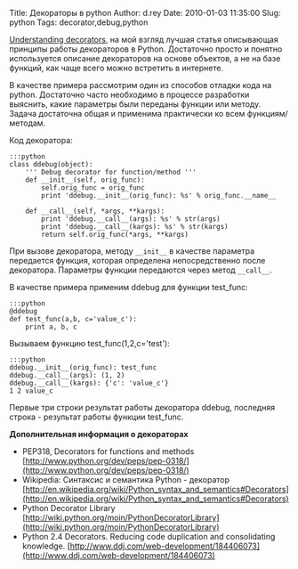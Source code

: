 Title: Декораторы в python
Author: d.rey
Date: 2010-01-03 11:35:00
Slug: python
Tags: decorator,debug,python

[Understanding decorators](http://uswaretech.com/blog/2009/06/understanding-decorators/), на мой взгляд лучшая статья описывающая принципы работы декораторов в Python. Достаточно просто и понятно используется описание декораторов на основе объектов, а не на базе функций, как чаще всего можно встретить в интернете.

В качестве примера рассмотрим один из способов отладки кода на python. Достаточно часто необходимо в процессе разработки выяснить, какие параметры были переданы функции или методу. Задача достаточна общая и применима практически ко всем функциям/методам.


Код декоратора:

    :::python
    class ddebug(object):
        ''' Debug decorator for function/method '''
        def __init__(self, orig_func):
            self.orig_func = orig_func
            print 'ddebug.__init__(orig_func): %s' % orig_func.__name__
    
        def __call__(self, *args, **kargs):
            print 'ddebug.__call__(args): %s' % str(args)
            print 'ddebug.__call__(kargs): %s' % str(kargs)
            return self.orig_func(*args, **kargs)

При вызове декоратора, методу `__init__` в качестве параметра передается функция, которая определена непосредственно после декоратора. Параметры функции передаются через метод `__call__`.

В качестве примера применим ddebug для функции test_func:

    :::python
    @ddebug
    def test_func(a,b, c='value_c'):
        print a, b, c

Вызываем функцию test_func(1,2,c='test'):

    :::python
    ddebug.__init__(orig_func): test_func
    ddebug.__call__(args): (1, 2)
    ddebug.__call__(kargs): {'c': 'value_c'}
    1 2 value_c

Первые три строки результат работы декоратора ddebug, последняя строка - результат работы функции test_func.

**Дополнительная информация о декораторах**

- PEP318, Decorators for functions and methods [http://www.python.org/dev/peps/pep-0318/](http://www.python.org/dev/peps/pep-0318/)
- Wikipedia: Синтаксис и семантика Python - декоратор [http://en.wikipedia.org/wiki/Python_syntax_and_semantics#Decorators](http://en.wikipedia.org/wiki/Python_syntax_and_semantics#Decorators)
- Python Decorator Library [http://wiki.python.org/moin/PythonDecoratorLibrary](http://wiki.python.org/moin/PythonDecoratorLibrary)
- Python 2.4 Decorators. Reducing code duplication and consolidating knowledge. [http://www.ddj.com/web-development/184406073](http://www.ddj.com/web-development/184406073)
